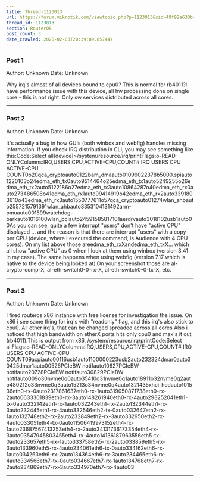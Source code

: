 ```yaml
---
title: Thread-1123013
url: https://forum.mikrotik.com/viewtopic.php?p=1123013&sid=49f92a630bc7970d8ca50523be880e8f#p1123013
thread_id: 1123013
section: RouterOS
post_count: 3
date_crawled: 2025-02-03T20:39:09.857447
---
```


### Post 1
Author: Unknown
Date: Unknown

Why irq's almost of all devices bound to cpu0? This is normal for rb4011?I have performance issue with this device, all hw processing done on single core - this is not right. Only sw services distributed across all cores.

---
### Post 2
Author: Unknown
Date: Unknown

It's actually a bug in how GUIs (both winbox and webfig) handles missing information. If you check IRQ distribution in CLI, you may see something like this:Code:Select all[device]>/system/resource/irq/printFlags:o-READ-ONLYColumns:IRQ,USERS,CPU,ACTIVE-CPU,COUNT#   IRQ  USERS          CPU   ACTIVE-CPU       COUNT0o20qca_cryptoauto0122bam_dmaauto01099022378b5000.spiauto1220103o24edma_eth_tx0auto9514464o25edma_eth_tx1auto5249255o26edma_eth_tx2auto5122186o27edma_eth_tx3auto10864287o40edma_eth_rx0auto273486508o41edma_eth_rx1auto99414919o42edma_eth_rx2auto3391803610o43edma_eth_rx3auto1550777611o57qca_cryptoauto01274wlan_ahbauto2557215791391wlan_ahbauto3353104131492arm-pmuauto001599watchdog-barkauto1016100wlan_pciauto24591585817101aerdrvauto3018102usb1auto00As you can see, quite a few interrupt "users" don't have "active CPU" displayed ... and the reason is that there are interrupt "users" with a copy per CPU (device, where I executed the command, is Audience with 4 CPU cores). On my list above those areedma_eth_rxXandedma_eth_txX... which all show "active CPU" as 0 when I look at them using winbox (version 3.41 in my case). The same happens when using webfig (version 7.17 which is native to the device being looked at).On your screenshot those are al-crypto-comp-X, al-eth-switch0-0-rx-X, al-eth-switch0-0-tx-X, etc.

---
### Post 3
Author: Unknown
Date: Unknown

I fired routeros x86 instance with free license for investigation the issue. On x86 i see same thing for  irq's with "readonly" flag, and this irq's also stick to cpu0. All other irq's, that can be changed spreaded across all cores.Also i noticed that high bandwidth on etherX ports hits only cpu0 and max's it out (rb4011).This is output from x86, /system/resource/irq/printCode:Select allFlags:o-READ-ONLYColumns:IRQ,USERS,CPU,ACTIVE-CPU,COUNT#   IRQ  USERS          CPU   ACTIVE-CPU        COUNT09acpiauto00116usb1auto1100000223usb2auto232324dmar0auto30425dmar1auto00526PCIeBW notifauto10627PCIeBW notifauto20728PCIeBW notifauto30829PCIeBW notifauto009o30nvme0q0auto35410o31nvme0q1auto18911o32nvme0q2auto480212o33nvme0q3auto15213o34nvme0q4auto1321435xhci_hcdauto101536eth0-tx-0auto2317861637eth0-rx-1auto319050871738eth0-rx-2auto0633301839eth0-rx-3auto148261940eth0-rx-4auto293252041eth1-tx-0auto332142eth1-rx-1auto032243eth1-rx-2auto132344eth1-rx-3auto232445eth1-rx-4auto332546eth2-tx-0auto032647eth2-rx-1auto132748eth2-rx-2auto232849eth2-rx-3auto332950eth2-rx-4auto033051eth4-tx-0auto11506419973152eth4-rx-1auto23687567413253eth4-rx-2auto34131736173354eth4-rx-3auto03547945803455eth4-rx-4auto14136187963556eth5-tx-0auto233657eth5-rx-1auto333758eth5-rx-2auto033859eth5-rx-3auto133960eth5-rx-4auto234061eth6-tx-0auto334162eth6-rx-1auto034263eth6-rx-2auto134364eth6-rx-3auto234465eth6-rx-4auto334566eth7-tx-0auto034667eth7-rx-1auto134768eth7-rx-2auto234869eth7-rx-3auto334970eth7-rx-4auto03

---
